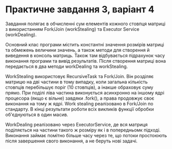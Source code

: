 # Практичне завдання 3, варіант 4

Завдання полягає в обчисленні сум елементів кожного стовпця матриці з використанням Fork/Join (workStealing) та Executor Service (workDealing).

Основний клас програми містить константні значення розмірів матриці та обмежень величини значень, а також методи для створення й виведення в консоль матриць.
Також там відбувається підрахунок часу виконання програми та вивід результатів. Після створення матриці вона передається в два методи workDealing та workStealing. 

WorkStealing використовує RecursiveTask та Fork/Join. Він розділяє матрицю на дві частини в тому випадку, коли загальна кількість стовпців перебільшує поріг (10 стовпців), а інакше обраховує суму прямо.
При поділі ліва частина виконується асинхронно на іншому ядрі процесора (якщо є вільне) завдяки .fork(), а права продовжує своє виконання на тому ж ядрі.
Work stealing реалізовано в Fork/Join по стандарту. В кінці результати роботи всіх викликів функції обробки об'єднуються в один масив.

WorkDealing реалізовано через ExecutorService, де вся матриця поділяється на частини такого ж розміру як і в попередньомк підході. 
Виконання займає помітно більше часу через те, що потоки простоюють після завершення свого виконання, а не беруть нові задачі.
